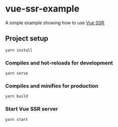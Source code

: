 # vue-ssr-example

A simple example showing how to use [Vue SSR](https://ssr.vuejs.org/).

## Project setup
```
yarn install
```

### Compiles and hot-reloads for development
```
yarn serve
```

### Compiles and minifies for production
```
yarn build
```

### Start Vue SSR server
```
yarn start
```
